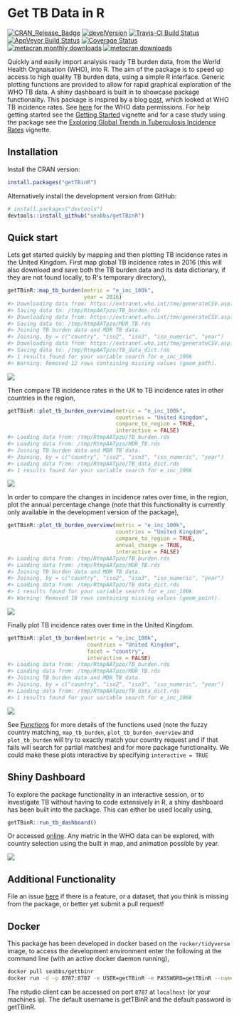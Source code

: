 
Get TB Data in R
================

[![CRAN\_Release\_Badge](http://www.r-pkg.org/badges/version-ago/getTBinR)](https://CRAN.R-project.org/package=getTBinR) [![develVersion](https://img.shields.io/badge/devel%20version-0.5.5-blue.svg?style=flat)](https://github.com/getTBinR) [![Travis-CI Build Status](https://travis-ci.org/seabbs/getTBinR.svg?branch=master)](https://travis-ci.org/seabbs/getTBinR) [![AppVeyor Build Status](https://ci.appveyor.com/api/projects/status/github/seabbs/getTBinR?branch=master&svg=true)](https://ci.appveyor.com/project/seabbs/getTBinR) [![Coverage Status](https://img.shields.io/codecov/c/github/seabbs/getTBinR/master.svg)](https://codecov.io/github/seabbs/getTBinR?branch=master) [![metacran monthly downloads](http://cranlogs.r-pkg.org/badges/getTBinR)](https://cran.r-project.org/package=getTBinR) [![metacran downloads](http://cranlogs.r-pkg.org/badges/grand-total/getTBinR?color=ff69b4)](https://cran.r-project.org/package=getTBinR)

Quickly and easily import analysis ready TB burden data, from the World Health Orgnaisation (WHO), into R. The aim of the package is to speed up access to high quality TB burden data, using a simple R interface. Generic plotting functions are provided to allow for rapid graphical exploration of the WHO TB data. A shiny dashboard is built in to showcase package functionality. This package is inspired by a blog [post](https://incidental-ideas.org/2017/03/03/who-tuberculosis-data-ggplot2/), which looked at WHO TB incidence rates. See [here](http://www.who.int/about/copyright/en/) for the WHO data permissions. For help getting started see the [Getting Started](https://www.samabbott.co.uk/getTBinR/articles/intro.html) vignette and for a case study using the package see the [Exploring Global Trends in Tuberculosis Incidence Rates](https://www.samabbott.co.uk/getTBinR/articles/case_study_global_trends.html) vignette.

Installation
------------

Install the CRAN version:

``` r
install.packages("getTBinR")
```

Alternatively install the development version from GitHub:

``` r
# install.packages("devtools")
devtools::install_github("seabbs/getTBinR")
```

Quick start
-----------

Lets get started quickly by mapping and then plotting TB incidence rates in the United Kingdom. First map global TB incidence rates in 2016 (this will also download and save both the TB burden data and its data dictionary, if they are not found locally, to R's temporary directory),

``` r
getTBinR::map_tb_burden(metric = "e_inc_100k",
                        year = 2016)
#> Downloading data from: https://extranet.who.int/tme/generateCSV.asp?ds=estimates
#> Saving data to: /tmp/RtmpAATpzo/TB_burden.rds
#> Downloading data from: https://extranet.who.int/tme/generateCSV.asp?ds=mdr_rr_estimates
#> Saving data to: /tmp/RtmpAATpzo/MDR_TB.rds
#> Joining TB burden data and MDR TB data.
#> Joining, by = c("country", "iso2", "iso3", "iso_numeric", "year")
#> Downloading data from: https://extranet.who.int/tme/generateCSV.asp?ds=dictionary
#> Saving data to: /tmp/RtmpAATpzo/TB_data_dict.rds
#> 1 results found for your variable search for e_inc_100k
#> Warning: Removed 12 rows containing missing values (geom_path).
```

![](man/figure/map-tb-incidence-eur-1.png)

Then compare TB incidence rates in the UK to TB incidence rates in other countries in the region,

``` r
getTBinR::plot_tb_burden_overview(metric = "e_inc_100k",
                                  countries = "United Kingdom",
                                  compare_to_region = TRUE,
                                  interactive = FALSE)
#> Loading data from: /tmp/RtmpAATpzo/TB_burden.rds
#> Loading data from: /tmp/RtmpAATpzo/MDR_TB.rds
#> Joining TB burden data and MDR TB data.
#> Joining, by = c("country", "iso2", "iso3", "iso_numeric", "year")
#> Loading data from: /tmp/RtmpAATpzo/TB_data_dict.rds
#> 1 results found for your variable search for e_inc_100k
```

![](man/figure/plot-tb-incidence-eur-1.png)

In order to compare the changes in incidence rates over time, in the region, plot the annual percentage change (note that this functionality is currently only available in the development version of the package),

``` r
getTBinR::plot_tb_burden_overview(metric = "e_inc_100k",
                                  countries = "United Kingdom",
                                  compare_to_region = TRUE,
                                  annual_change = TRUE,
                                  interactive = FALSE)
#> Loading data from: /tmp/RtmpAATpzo/TB_burden.rds
#> Loading data from: /tmp/RtmpAATpzo/MDR_TB.rds
#> Joining TB burden data and MDR TB data.
#> Joining, by = c("country", "iso2", "iso3", "iso_numeric", "year")
#> Loading data from: /tmp/RtmpAATpzo/TB_data_dict.rds
#> 1 results found for your variable search for e_inc_100k
#> Warning: Removed 18 rows containing missing values (geom_point).
```

![](man/figure/plot-tb-incidence-eur-per-1.png)

Finally plot TB incidence rates over time in the United Kingdom.

``` r
getTBinR::plot_tb_burden(metric = "e_inc_100k",
                         countries = "United Kingdom",
                         facet = "country",
                         interactive = FALSE)
#> Loading data from: /tmp/RtmpAATpzo/TB_burden.rds
#> Loading data from: /tmp/RtmpAATpzo/MDR_TB.rds
#> Joining TB burden data and MDR TB data.
#> Joining, by = c("country", "iso2", "iso3", "iso_numeric", "year")
#> Loading data from: /tmp/RtmpAATpzo/TB_data_dict.rds
#> 1 results found for your variable search for e_inc_100k
```

![](man/figure/plot-tb-incidence-uk-1.png)

See [Functions](https://www.samabbott.co.uk/getTBinR/reference/index.html) for more details of the functions used (note the fuzzy country matching, `map_tb_burden`, `plot_tb_burden_overview` and `plot_tb_burden` will try to exactly match your country request and if that fails will search for partial matches) and for more package functionality. We could make these plots interactive by specifying `interactive = TRUE`

Shiny Dashboard
---------------

To explore the package functionality in an interactive session, or to investigate TB without having to code extensively in R, a shiny dashboard has been built into the package. This can either be used locally using,

``` r
getTBinR::run_tb_dashboard()
```

Or accessed [online](http://www.seabbs.co.uk/shiny/ExploreGlobalTB). Any metric in the WHO data can be explored, with country selection using the built in map, and animation possible by year.

![](man/img/ExploreGlobalTB.png)

Additional Functionality
------------------------

File an issue [here](https://github.com/seabbs/getTBinR/issues) if there is a feature, or a dataset, that you think is missing from the package, or better yet submit a pull request!

Docker
------

This package has been developed in docker based on the `rocker/tidyverse` image, to access the development environment enter the following at the command line (with an active docker daemon running),

``` bash
docker pull seabbs/gettbinr
docker run -d -p 8787:8787 -e USER=getTBinR -e PASSWORD=getTBinR --name getTBinR seabbs/gettbinr
```

The rstudio client can be accessed on port `8787` at `localhost` (or your machines ip). The default username is getTBinR and the default password is getTBinR.
